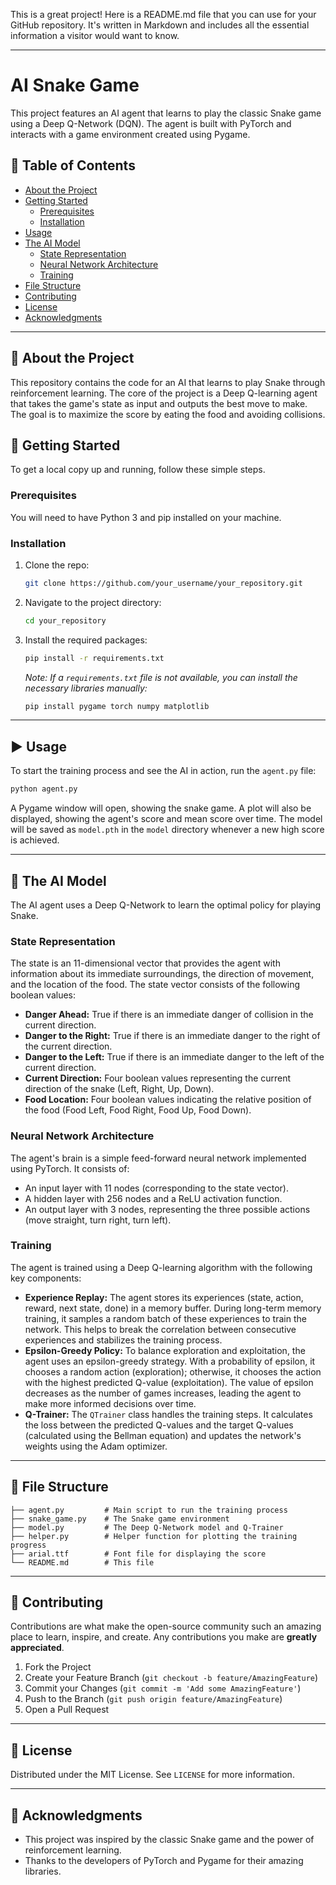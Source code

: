 This is a great project\! Here is a README.md file that you can use for your GitHub repository. It's written in Markdown and includes all the essential information a visitor would want to know.

-----

# AI Snake Game

This project features an AI agent that learns to play the classic Snake game using a Deep Q-Network (DQN). The agent is built with PyTorch and interacts with a game environment created using Pygame.

## 📖 Table of Contents

  * [About the Project](https://www.google.com/search?q=%23about-the-project)
  * [Getting Started](https://www.google.com/search?q=%23getting-started)
      * [Prerequisites](https://www.google.com/search?q=%23prerequisites)
      * [Installation](https://www.google.com/search?q=%23installation)
  * [Usage](https://www.google.com/search?q=%23usage)
  * [The AI Model](https://www.google.com/search?q=%23the-ai-model)
      * [State Representation](https://www.google.com/search?q=%23state-representation)
      * [Neural Network Architecture](https://www.google.com/search?q=%23neural-network-architecture)
      * [Training](https://www.google.com/search?q=%23training)
  * [File Structure](https://www.google.com/search?q=%23file-structure)
  * [Contributing](https://www.google.com/search?q=%23contributing)
  * [License](https://www.google.com/search?q=%23license)
  * [Acknowledgments](https://www.google.com/search?q=%23acknowledgments)

-----

## 🚀 About the Project

This repository contains the code for an AI that learns to play Snake through reinforcement learning. The core of the project is a Deep Q-learning agent that takes the game's state as input and outputs the best move to make. The goal is to maximize the score by eating the food and avoiding collisions.

## 🏁 Getting Started

To get a local copy up and running, follow these simple steps.

### Prerequisites

You will need to have Python 3 and pip installed on your machine.

### Installation

1.  Clone the repo:
    ```sh
    git clone https://github.com/your_username/your_repository.git
    ```
2.  Navigate to the project directory:
    ```sh
    cd your_repository
    ```
3.  Install the required packages:
    ```sh
    pip install -r requirements.txt
    ```
    *Note: If a `requirements.txt` file is not available, you can install the necessary libraries manually:*
    ```sh
    pip install pygame torch numpy matplotlib
    ```

-----

## ▶️ Usage

To start the training process and see the AI in action, run the `agent.py` file:

```sh
python agent.py
```

A Pygame window will open, showing the snake game. A plot will also be displayed, showing the agent's score and mean score over time. The model will be saved as `model.pth` in the `model` directory whenever a new high score is achieved.

-----

## 🧠 The AI Model

The AI agent uses a Deep Q-Network to learn the optimal policy for playing Snake.

### State Representation

The state is an 11-dimensional vector that provides the agent with information about its immediate surroundings, the direction of movement, and the location of the food. The state vector consists of the following boolean values:

  * **Danger Ahead:** True if there is an immediate danger of collision in the current direction.
  * **Danger to the Right:** True if there is an immediate danger to the right of the current direction.
  * **Danger to the Left:** True if there is an immediate danger to the left of the current direction.
  * **Current Direction:** Four boolean values representing the current direction of the snake (Left, Right, Up, Down).
  * **Food Location:** Four boolean values indicating the relative position of the food (Food Left, Food Right, Food Up, Food Down).

### Neural Network Architecture

The agent's brain is a simple feed-forward neural network implemented using PyTorch. It consists of:

  * An input layer with 11 nodes (corresponding to the state vector).
  * A hidden layer with 256 nodes and a ReLU activation function.
  * An output layer with 3 nodes, representing the three possible actions (move straight, turn right, turn left).

### Training

The agent is trained using a Deep Q-learning algorithm with the following key components:

  * **Experience Replay:** The agent stores its experiences (state, action, reward, next state, done) in a memory buffer. During long-term memory training, it samples a random batch of these experiences to train the network. This helps to break the correlation between consecutive experiences and stabilizes the training process.
  * **Epsilon-Greedy Policy:** To balance exploration and exploitation, the agent uses an epsilon-greedy strategy. With a probability of epsilon, it chooses a random action (exploration); otherwise, it chooses the action with the highest predicted Q-value (exploitation). The value of epsilon decreases as the number of games increases, leading the agent to make more informed decisions over time.
  * **Q-Trainer:** The `QTrainer` class handles the training steps. It calculates the loss between the predicted Q-values and the target Q-values (calculated using the Bellman equation) and updates the network's weights using the Adam optimizer.

-----

## 📂 File Structure

```
├── agent.py         # Main script to run the training process
├── snake_game.py    # The Snake game environment
├── model.py         # The Deep Q-Network model and Q-Trainer
├── helper.py        # Helper function for plotting the training progress
├── arial.ttf        # Font file for displaying the score
└── README.md        # This file
```

-----

## 🤝 Contributing

Contributions are what make the open-source community such an amazing place to learn, inspire, and create. Any contributions you make are **greatly appreciated**.

1.  Fork the Project
2.  Create your Feature Branch (`git checkout -b feature/AmazingFeature`)
3.  Commit your Changes (`git commit -m 'Add some AmazingFeature'`)
4.  Push to the Branch (`git push origin feature/AmazingFeature`)
5.  Open a Pull Request

-----

## 📜 License

Distributed under the MIT License. See `LICENSE` for more information.

-----

## 🙏 Acknowledgments

  * This project was inspired by the classic Snake game and the power of reinforcement learning.
  * Thanks to the developers of PyTorch and Pygame for their amazing libraries.
